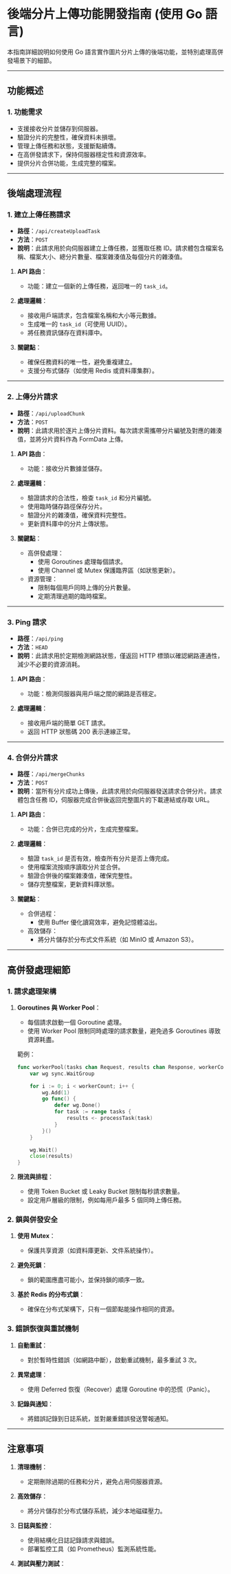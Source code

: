 # 後端分片上傳功能開發指南 (使用 Go 語言)

本指南詳細說明如何使用 Go 語言實作圖片分片上傳的後端功能，並特別處理高併發場景下的細節。

---

## **功能概述**

### **1. 功能需求**

- 支援接收分片並儲存到伺服器。
- 驗證分片的完整性，確保資料未損壞。
- 管理上傳任務和狀態，支援斷點續傳。
- 在高併發請求下，保持伺服器穩定性和資源效率。
- 提供分片合併功能，生成完整的檔案。

---

## **後端處理流程**

### **1. 建立上傳任務請求**

- **路徑**：`/api/createUploadTask`
- **方法**：`POST`
- **說明**：此請求用於向伺服器建立上傳任務，並獲取任務 ID。請求體包含檔案名稱、檔案大小、總分片數量、檔案雜湊值及每個分片的雜湊值。

1. **API 路由**：
   - 功能：建立一個新的上傳任務，返回唯一的 `task_id`。

2. **處理邏輯**：
   - 接收用戶端請求，包含檔案名稱和大小等元數據。
   - 生成唯一的 `task_id`（可使用 UUID）。
   - 將任務資訊儲存在資料庫中。

3. **關鍵點**：
   - 確保任務資料的唯一性，避免重複建立。
   - 支援分布式儲存（如使用 Redis 或資料庫集群）。

---

### **2. 上傳分片請求**

- **路徑**：`/api/uploadChunk`
- **方法**：`POST`
- **說明**：此請求用於逐片上傳分片資料。每次請求需攜帶分片編號及對應的雜湊值，並將分片資料作為 FormData 上傳。

1. **API 路由**：
   - 功能：接收分片數據並儲存。

2. **處理邏輯**：
   - 驗證請求的合法性，檢查 `task_id` 和分片編號。
   - 使用臨時儲存路徑保存分片。
   - 驗證分片的雜湊值，確保資料完整性。
   - 更新資料庫中的分片上傳狀態。

3. **關鍵點**：
   - 高併發處理：
     - 使用 Goroutines 處理每個請求。
     - 使用 Channel 或 Mutex 保護臨界區（如狀態更新）。
   - 資源管理：
     - 限制每個用戶同時上傳的分片數量。
     - 定期清理過期的臨時檔案。

---

### **3. Ping 請求**

- **路徑**：`/api/ping`
- **方法**：`HEAD`
- **說明**：此請求用於定期檢測網路狀態，僅返回 HTTP 標頭以確認網路連通性，減少不必要的資源消耗。

1. **API 路由**：
   - 功能：檢測伺服器與用戶端之間的網路是否穩定。

2. **處理邏輯**：
   - 接收用戶端的簡單 GET 請求。
   - 返回 HTTP 狀態碼 200 表示連線正常。

---

### **4. 合併分片請求**

- **路徑**：`/api/mergeChunks`
- **方法**：`POST`
- **說明**：當所有分片成功上傳後，此請求用於向伺服器發送請求合併分片。請求體包含任務 ID，伺服器完成合併後返回完整圖片的下載連結或存取 URL。

1. **API 路由**：
   - 功能：合併已完成的分片，生成完整檔案。

2. **處理邏輯**：
   - 驗證 `task_id` 是否有效，檢查所有分片是否上傳完成。
   - 使用檔案流按順序讀取分片並合併。
   - 驗證合併後的檔案雜湊值，確保完整性。
   - 儲存完整檔案，更新資料庫狀態。

3. **關鍵點**：
   - 合併過程：
     - 使用 Buffer 優化讀寫效率，避免記憶體溢出。
   - 高效儲存：
     - 將分片儲存於分布式文件系統（如 MinIO 或 Amazon S3）。

---

## **高併發處理細節**

### **1. 請求處理架構**

1. **Goroutines 與 Worker Pool**：
   - 每個請求啟動一個 Goroutine 處理。
   - 使用 Worker Pool 限制同時處理的請求數量，避免過多 Goroutines 導致資源耗盡。

   範例：

   ```go
   func workerPool(tasks chan Request, results chan Response, workerCount int) {
       var wg sync.WaitGroup

       for i := 0; i < workerCount; i++ {
           wg.Add(1)
           go func() {
               defer wg.Done()
               for task := range tasks {
                   results <- processTask(task)
               }
           }()
       }

       wg.Wait()
       close(results)
   }
   ```

2. **限流與排程**：
   - 使用 Token Bucket 或 Leaky Bucket 限制每秒請求數量。
   - 設定用戶層級的限制，例如每用戶最多 5 個同時上傳任務。

### **2. 鎖與併發安全**

1. **使用 Mutex**：
   - 保護共享資源（如資料庫更新、文件系統操作）。

2. **避免死鎖**：
   - 鎖的範圍應盡可能小，並保持鎖的順序一致。

3. **基於 Redis 的分布式鎖**：
   - 確保在分布式架構下，只有一個節點能操作相同的資源。

### **3. 錯誤恢復與重試機制**

1. **自動重試**：
   - 對於暫時性錯誤（如網路中斷），啟動重試機制，最多重試 3 次。

2. **異常處理**：
   - 使用 Deferred 恢復（Recover）處理 Goroutine 中的恐慌（Panic）。

3. **記錄與通知**：
   - 將錯誤記錄到日誌系統，並對嚴重錯誤發送警報通知。

---

## **注意事項**

1. **清理機制**：
   - 定期刪除過期的任務和分片，避免占用伺服器資源。

2. **高效儲存**：
   - 將分片儲存於分布式儲存系統，減少本地磁碟壓力。

3. **日誌與監控**：
   - 使用結構化日誌記錄請求與錯誤。
   - 部署監控工具（如 Prometheus）監測系統性能。

4. **測試與壓力測試**：
